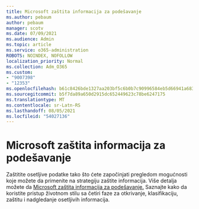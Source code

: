 ```yaml
---
title: Microsoft zaštita informacija za podešavanje
ms.author: pebaum
author: pebaum
manager: scotv
ms.date: 07/09/2021
ms.audience: Admin
ms.topic: article
ms.service: o365-administration
ROBOTS: NOINDEX, NOFOLLOW
localization_priority: Normal
ms.collection: Adm_O365
ms.custom:
- "9007398"
- "12353"
ms.openlocfilehash: b61c8426bde1327aa203bf5c6b0b7c90996584eb5d66941a683e3672654619ac
ms.sourcegitcommit: b5f7da89a650d2915dc652449623c78be6247175
ms.translationtype: MT
ms.contentlocale: sr-Latn-RS
ms.lasthandoff: 08/05/2021
ms.locfileid: "54027136"
---
```

# <a name="microsoft-information-protection-setup-guide"></a>Microsoft zaštita informacija za podešavanje

Zaštitite osetljive podatke tako što ćete započinjati pregledom mogućnosti koje možete da primenite na strategiju zaštite informacija. Više detalja možete da [Microsoft zaštita informacija za podešavanje.](https://admin.microsoft.com/adminportal/home#/modernonboarding/mipsetupguide) Saznajte kako da koristite pristup životnom stilu sa četiri faze za otkrivanje, klasifikaciju, zaštitu i nadgledanje osetljivih informacija.